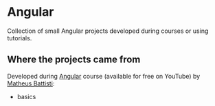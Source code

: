 # Angular

Collection of small Angular projects developed during courses or using tutorials.

## Where the projects came from

Developed during [Angular](https://www.youtube.com/playlist?list=PLnDvRpP8Bnex2GQEN0768_AxZg_RaIGmw) course (available for free on YouTube) by [Matheus Battisti](https://www.youtube.com/@MatheusBattisti):

-   basics
